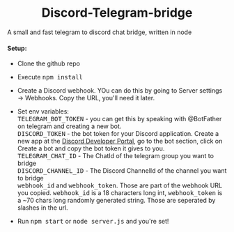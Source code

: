 <h1 align="center"> 
Discord-Telegram-bridge
</h1>
 
A small and fast telegram to discord chat bridge, written in node 
#### Setup:
* Clone the github repo
* Execute <kbd>npm install</kbd>
* Create a Discord webhook. YOu can do this by going to Server settings -> Webhooks. Copy the URL, you'll need it later.
* Set env variables: <br>
<kbd>TELEGRAM_BOT_TOKEN</kbd> - you can get this by speaking with @BotFather on telegram and creating a new bot. <br>
<kbd>DISCORD_TOKEN</kbd> - the bot token for your Discord application. Create a new app at the [Discord Developer Portal](https://discord.com/developers/applications), go to the bot section, click on Create a bot and copy the bot token it gives to you. <br>
<kbd>TELEGRAM_CHAT_ID</kbd> - The ChatId of the telegram group you want to bridge <br>
<kbd>DISCORD_CHANNEL_ID</kbd> - The Discord ChannelId of the channel you want to bridge <br>
<kbd>webhook_id</kbd> and <kbd>webhook_token</kbd>. Those are part of the webhook URL you copied. <kbd>webhook_id</kbd> is a 18 characters long int, <kbd>webhook_token</kbd> is a ~70 chars long randomly generated string. Those are seperated by slashes in the url. <br>

* Run <kbd>npm start</kbd> or <kbd>node server.js</kbd> and you're set!
